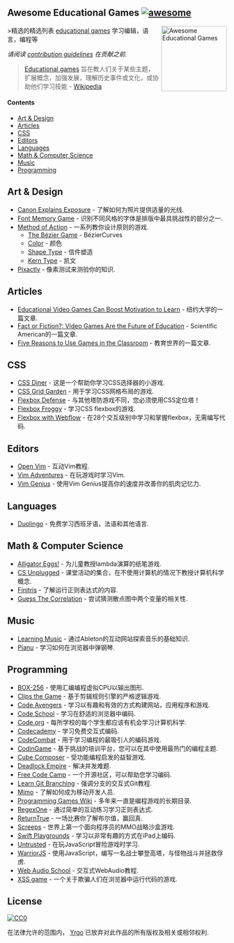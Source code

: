 ## Awesome Educational Games [![awesome](https://cdn.rawgit.com/sindresorhus/awesome/master/media/badge.svg)](https://github.com/sindresorhus/awesome)

[<img src="https://cloud.githubusercontent.com/assets/499192/18659925/ed7e6262-7f0d-11e6-8e8e-b53b87158210.png" align="right" alt="Awesome Educational Games" width="150">](https://en.m.wikipedia.org/wiki/Educational_game)

&gt;精选的精选列表 [educational games](https://en.m.wikipedia.org/wiki/Educational_game) 学习编辑，语言，编程等

*请阅读 [contribution guidelines](https://github.com/yrgo/awesome-eg/blob/master/CONTRIBUTING.md) 在贡献之前.*

> [Educational games](https://en.m.wikipedia.org/wiki/Educational_game) 旨在教人们关于某些主题，扩展概念，加强发展，理解历史事件或文化，或协助他们学习技能 -  [Wikipedia](https://en.m.wikipedia.org/wiki/Educational_game)

#### Contents

- [Art & Design](#art--design)
- [Articles](#articles)
- [CSS](#css)
- [Editors](#editors)
- [Languages](#languages)
- [Math & Computer Science](#math--computer-science)
- [Music](#music)
- [Programming](#programming)

## Art & Design

- [Canon Explains Exposure](http://www.canonoutsideofauto.ca/) - 了解如何为照片提供适量的光线.
- [Font Memory Game](https://betterwebtype.com/font-memory-game) - 识别不同风格的字体是排版中最具挑战性的部分之一.
- [Method of Action](https://method.ac/) - 一系列教你设计原则的游戏.
  - [The Bézier Game](https://bezier.method.ac/) - BézierCurves
  - [Color](https://color.method.ac/) - 颜色
  - [Shape Type](https://shape.method.ac/) - 信件塑造
  - [Kern Type](https://type.method.ac/) - 凯文
- [Pixactly](http://pixact.ly/) - 像素测试来测验你的知识.

## Articles

- [Educational Video Games Can Boost Motivation to Learn](https://www.nyu.edu/about/news-publications/news/2013/november/educational-video-games-can-boost-motivation-to-learn-nyu-cuny-study-shows-.html) - 纽约大学的一篇文章.
- [Fact or Fiction?: Video Games Are the Future of Education](https://www.nyu.edu/about/news-publications/news/2013/november/educational-video-games-can-boost-motivation-to-learn-nyu-cuny-study-shows-.html) -  Scientific American的一篇文章.
- [Five Reasons to Use Games in the Classroom](https://www.educationworld.com/a_curr/reasons-to-play-games-in-the-classroom.shtml) - 教育世界的一篇文章.

## CSS

- [CSS Diner](https://flukeout.github.io/) - 这是一个帮助你学习CSS选择器的小游戏.
- [CSS Grid Garden](http://cssgridgarden.com/) - 用于学习CSS网格布局的游戏.
- [Flexbox Defense](http://www.flexboxdefense.com/) - 与其他塔防游戏不同，您必须使用CSS定位塔！
- [Flexbox Froggy](http://flexboxfroggy.com/) - 学习CSS flexbox的游戏.
- [Flexbox with Webflow](https://www.flexboxgame.com/) - 在28个交互级别中学习和掌握flexbox，无需编写代码.

## Editors

- [Open Vim](https://www.openvim.com/) - 互动Vim教程.
- [Vim Adventures](https://vim-adventures.com/) - 在玩游戏时学习Vim.
- [Vim Genius](http://vimgenius.com/) - 使用Vim Genius提高你的速度并改善你的肌肉记忆力.

## Languages

- [Duolingo](https://www.duolingo.com/) - 免费学习西班牙语，法语和其他语言.

## Math & Computer Science

- [Alligator Eggs!](http://worrydream.com/#!/AlligatorEggs) - 为儿童教授lambda演算的纸笔游戏.
- [CS Unplugged](https://csunplugged.org/en/) - 课堂活动的集合，在不使用计算机的情况下教授计算机科学概念.
- [Finitris](http://www.postcrashgames.com/finitris/) - 了解运行正则表达式的内容.
- [Guess The Correlation](http://guessthecorrelation.com/) - 尝试猜测散点图中两个变量的相关性.

## Music

- [Learning Music](https://learningmusic.ableton.com) - 通过Ableton的互动网站探索音乐的基础知识.
- [Pianu](https://pianu.com) - 学习如何在浏览器中弹钢琴.

## Programming

- [BOX-256](http://box-256.com/) - 使用汇编编程虚拟CPU以输出图形.
- [Clips the Game](https://md5crypt.github.io/clipsgame/) - 基于剪辑规则引擎的严格逻辑游戏.
- [Code Avengers](https://www.codeavengers.com/) - 学习以有趣和有效的方式构建网站，应用程序和游戏.
- [Code School](https://www.pluralsight.com/codeschool ) - 学习在舒适的浏览器中编码.
- [Code.org](https://code.org/) - 每所学校的每个学生都应该有机会学习计算机科学.
- [Codecademy](https://www.codecademy.com/) - 学习免费交互式编码.
- [CodeCombat](https://codecombat.com/) - 用于学习编程的最吸引人的编码游戏.
- [CodinGame](https://www.codingame.com/start) - 基于挑战的培训平台，您可以在其中使用最热门的编程主题.
- [Cube Composer](https://david-peter.de/cube-composer/) - 受功能编程启发的益智游戏.
- [Deadlock Empire](https://deadlockempire.github.io/) - 解决并发难题.
- [Free Code Camp](https://www.freecodecamp.org/) - 一个开源社区，可以帮助您学习编码.
- [Learn Git Branching](https://learngitbranching.js.org/) - 强调分支的交互式Git教程.
- [Mimo](https://getmimo.com/) - 了解如何成为移动开发人员.
- [Programming Games Wiki](http://programminggames.org/) - 多年来一直是编程游戏的长期目录.
- [RegexOne](https://regexone.com/lesson/introduction_abcs) - 通过简单的互动练习学习正则表达式.
- [ReturnTrue](https://alf.nu/ReturnTrue) - 一场比赛你了解布尔值，赢回真.
- [Screeps](https://screeps.com/) - 世界上第一个面向程序员的MMO战略沙盒游戏.
- [Swift Playgrounds](https://www.apple.com/swift/playgrounds/) - 学习以非常有趣的方式在iPad上编码.
- [Untrusted](https://alexnisnevich.github.io/untrusted/) - 在玩JavaScript冒险游戏时学习.
- [WarriorJS](https://github.com/olistic/warriorjs) - 使用JavaScript，编写一名战士攀登高塔，与怪物战斗并拯救俘虏.
- [Web Audio School](https://mmckegg.github.io/web-audio-school/) - 交互式WebAudio教程.
- [XSS game](https://xss-game.appspot.com) - 一个关于欺骗人们在浏览器中运行代码的游戏.

## License

[![CC0](https://mirrors.creativecommons.org/presskit/buttons/88x31/svg/cc-zero.svg)](https://creativecommons.org/publicdomain/zero/1.0/)

在法律允许的范围内， [Yrgo](https://yrgo.se) 已放弃对此作品的所有版权及相关或相邻权利.
